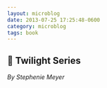 ```yaml
---
layout: microblog
date: 2013-07-25 17:25:48-0600
category: microblog
tags: book
---
```

## 📖 Twilight Series
*By Stephenie Meyer*
